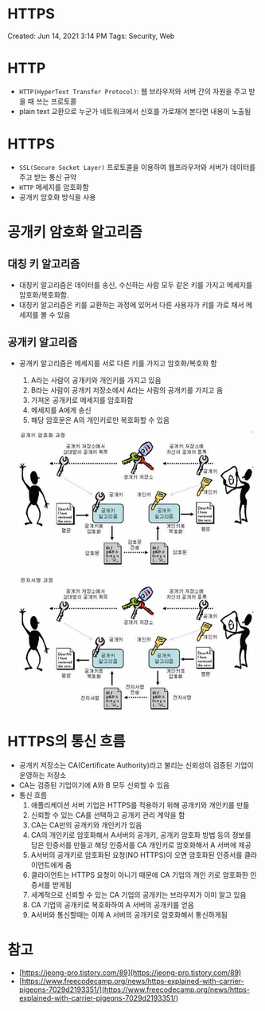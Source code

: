 # HTTPS

Created: Jun 14, 2021 3:14 PM
Tags: Security, Web

# HTTP

- `HTTP(HyperText Transfer Protocol)`: 웹 브라우저와 서버 간의 자원을 주고 받을 때 쓰는 프로토콜
- plain text 교환으로 누군가 네트워크에서 신호를 가로채어 본다면 내용이 노출됨

# HTTPS

- `SSL(Secure Socket Layer)` 프로토콜을 이용하여 웹프라우저와 서버가 데이터를 주고 받는 통신 규약
- `HTTP` 메세지를 암호화함
- 공개키 암호화 방식을 사용

# 공개키 암호화 알고리즘

## 대칭 키 알고리즘

- 대칭키 알고리즘은 데이터를 송신, 수신하는 사람 모두 같은 키를 가지고 메세지를 암호화/복호화함.
- 대칭키 알고리즘은 키를 교환하는 과정에 있어서 다른 사용자가 키를 가로 채서 메세지를 볼 수 있음

## 공개키 알고리즘

- 공개키 알고리즘은 메세지를 서로 다른 키를 가지고 암호화/복호화 함
    1. A라는 사람이 공개키와 개인키를 가지고 있음
    2. B라는 사람이 공개키 저장소에서 A라는 사람의 공개키를 가지고 옴
    3. 가져온 공개키로 메세지를 암호화함
    4. 메세지를 A에게 송신
    5. 해당 암호문은 A의 개인키로만 복호화할 수 있음

    ![HTTPS/Untitled.png](HTTPS/Untitled.png)

# HTTPS의 통신 흐름

- 공개키 저장소는 CA(Certificate Authority)라고 불리는 신뢰성이 검증된 기업이 운영하는 저장소
- CA는 검증된 기업이기에 A와 B 모두 신뢰할 수 있음
- 통신 흐름
    1. 애플리케이션 서버 기업은 HTTPS를 적용하기 위해 공개키와 개인키를 만듦
    2. 신뢰할 수 있는 CA를 선택하고 공개키 관리 계약을 함
    3. CA는 CA만의 공개키와 개인키가 있음
    4. CA의 개인키로 암호화해서 A서버의 공개키, 공개키 암호화 방법 등의 정보를 담은 인증서를 만들고 해당 인증서를 CA 개인키로 암호화해서 A 서버에 제공
    5. A서버의 공개키로 암호화된 요청(NO HTTPS)이 오면 암호화된 인증서를 클라이언트에게 줌
    6. 클라이언트는 HTTPS 요청이 아니기 때문에 CA 기업의 개인 키로 암호화한 인증서를 받게됨
    7. 세계적으로 신뢰할 수 있는 CA 기업의 공개키는 브라우저가 이미 알고 있음
    8. CA 기업의 공개키로 복호화하여 A 서버의 공개키를 얻음
    9. A서버와 통신할때는 이제 A 서버의 공개키로 암호화해서 통신하게됨

# 참고

- [https://jeong-pro.tistory.com/89](https://jeong-pro.tistory.com/89)
- [https://www.freecodecamp.org/news/https-explained-with-carrier-pigeons-7029d2193351/](https://www.freecodecamp.org/news/https-explained-with-carrier-pigeons-7029d2193351/)
